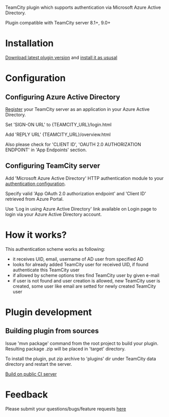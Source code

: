 
TeamCity plugin which supports authentication via Microsoft Azure Active Directory.

Plugin compatible with TeamCity server 8.1+, 9.0+

# Installation

[Download latest plugin version](https://teamcity.jetbrains.com/repository/download/TeamCityPluginsByJetBrains_AzureSupport_AzureActiveDirectoryPlugi/lastSuccessful/azure-active-directory.zip) and [install it as ususal](http://confluence.jetbrains.com/display/TCD9/Installing+Additional+Plugins#InstallingAdditionalPlugins-InstallingTeamCityplugins)

# Configuration

## Configuring Azure Active Directory

[Register](https://msdn.microsoft.com/en-us/library/azure/dn132599.aspx#BKMK_Adding) your TeamCity server as an application in your Azure Active Directory.

Set 'SIGN-ON URL' to {TEAMCITY_URL}/login.html

Add 'REPLY URL' {TEAMCITY_URL}/overview.html

Also please check for 'CLIENT ID', 'OAUTH 2.0 AUTHORIZATION ENDPOINT' in 'App Endpoints' section.

## Configuring TeamCity server

Add 'Microsoft Azure Active Directory' HTTP authentication module to your [authentication configuration](http://confluence.jetbrains.com/display/TCD9/Configuring+Authentication+Settings).

Specify valid 'App OAuth 2.0 authorization endpoint' and 'Client ID' retrieved from Azure Portal.

Use 'Log in using Azure Active Directory' link available on Login page to login via your Azure Active Directory account.

# How it works?

This authentication scheme works as following:
- it receives UID, email, username of AD user from specified AD
- looks for already added TeamCity user for received UID, if found authenticate this TeamCity user
- if allowed by scheme options tries find TeamCity user by given e-mail
- if user is not found and user creation is allowed, new TeamCity user is created, some user like email are setted for newly created TeamCity user

# Plugin development

## Building plugin from sources

Issue 'mvn package' command from the root project to build your plugin. Resulting package <artifactId>.zip will be placed in 'target' directory.

To install the plugin, put zip archive to 'plugins' dir under TeamCity data directory and restart the server.

[Build on public CI server](https://teamcity.jetbrains.com/viewType.html?buildTypeId=TeamCityPluginsByJetBrains_AzureSupport_AzureActiveDirectoryPlugi)

# Feedback

Please submit your questions/bugs/feature requests [here](https://github.com/ekoshkin/teamcity-azure-active-directory/issues)

 
